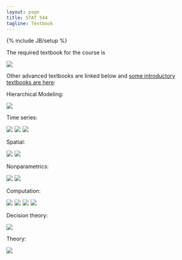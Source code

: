 ```yaml
---
layout: page
title: STAT 544
tagline: Textbook
---
```

{% include JB/setup %}

The required textbook for the course is 

<a href="http://www.amazon.com/gp/product/1439840954/ref=as_li_tl?ie=UTF8&camp=1789&creative=390957&creativeASIN=1439840954&linkCode=as2&tag=jarnieassprod-20&linkId=3HFCNUPX52YW2EVV"><img border="0" src="http://ws-na.amazon-adsystem.com/widgets/q?_encoding=UTF8&ASIN=1439840954&Format=_SL110_&ID=AsinImage&MarketPlace=US&ServiceVersion=20070822&WS=1&tag=jarnieassprod-20" ></a><img src="http://ir-na.amazon-adsystem.com/e/ir?t=jarnieassprod-20&l=as2&o=1&a=1439840954" width="1" height="1" border="0" alt="" style="border:none !important; margin:0px !important;" />

Other advanced textbooks are linked below and [some introductory textbooks are here](../stat544/textbook.html): 

Hierarchical Modeling:

<a href="http://www.amazon.com/gp/product/052168689X/ref=as_li_tl?ie=UTF8&camp=1789&creative=390957&creativeASIN=052168689X&linkCode=as2&tag=jarnieassprod-20&linkId=3YD6BUS7X6A3F3PK"><img border="0" src="http://ws-na.amazon-adsystem.com/widgets/q?_encoding=UTF8&ASIN=052168689X&Format=_SL110_&ID=AsinImage&MarketPlace=US&ServiceVersion=20070822&WS=1&tag=jarnieassprod-20" ></a><img src="http://ir-na.amazon-adsystem.com/e/ir?t=jarnieassprod-20&l=as2&o=1&a=052168689X" width="1" height="1" border="0" alt="" style="border:none !important; margin:0px !important;" />


Time series:

<a href="http://www.amazon.com/gp/product/0387772375/ref=as_li_tl?ie=UTF8&camp=1789&creative=390957&creativeASIN=0387772375&linkCode=as2&tag=jarnieassprod-20&linkId=HNQKY6TEE3CQUNWW"><img border="0" src="http://ws-na.amazon-adsystem.com/widgets/q?_encoding=UTF8&ASIN=0387772375&Format=_SL110_&ID=AsinImage&MarketPlace=US&ServiceVersion=20070822&WS=1&tag=jarnieassprod-20" ></a><img src="http://ir-na.amazon-adsystem.com/e/ir?t=jarnieassprod-20&l=as2&o=1&a=0387772375" width="1" height="1" border="0" alt="" style="border:none !important; margin:0px !important;" />
<a href="http://www.amazon.com/gp/product/1420093363/ref=as_li_tl?ie=UTF8&camp=1789&creative=390957&creativeASIN=1420093363&linkCode=as2&tag=jarnieassprod-20&linkId=U6QR3AJUXZEDF7WE"><img border="0" src="http://ws-na.amazon-adsystem.com/widgets/q?_encoding=UTF8&ASIN=1420093363&Format=_SL110_&ID=AsinImage&MarketPlace=US&ServiceVersion=20070822&WS=1&tag=jarnieassprod-20" ></a><img src="http://ir-na.amazon-adsystem.com/e/ir?t=jarnieassprod-20&l=as2&o=1&a=1420093363" width="1" height="1" border="0" alt="" style="border:none !important; margin:0px !important;" />
<a href="http://www.amazon.com/gp/product/1475770987/ref=as_li_tl?ie=UTF8&camp=1789&creative=390957&creativeASIN=1475770987&linkCode=as2&tag=jarnieassprod-20&linkId=3KLDSKSK6JBMSIFB"><img border="0" src="http://ws-na.amazon-adsystem.com/widgets/q?_encoding=UTF8&ASIN=1475770987&Format=_SL110_&ID=AsinImage&MarketPlace=US&ServiceVersion=20070822&WS=1&tag=jarnieassprod-20" ></a><img src="http://ir-na.amazon-adsystem.com/e/ir?t=jarnieassprod-20&l=as2&o=1&a=1475770987" width="1" height="1" border="0" alt="" style="border:none !important; margin:0px !important;" />

Spatial:

<a href="http://www.amazon.com/gp/product/1439819173/ref=as_li_tl?ie=UTF8&camp=1789&creative=390957&creativeASIN=1439819173&linkCode=as2&tag=jarnieassprod-20&linkId=A3MDJX5QFRT6DYXV"><img border="0" src="http://ws-na.amazon-adsystem.com/widgets/q?_encoding=UTF8&ASIN=1439819173&Format=_SL110_&ID=AsinImage&MarketPlace=US&ServiceVersion=20070822&WS=1&tag=jarnieassprod-20" ></a><img src="http://ir-na.amazon-adsystem.com/e/ir?t=jarnieassprod-20&l=as2&o=1&a=1439819173" width="1" height="1" border="0" alt="" style="border:none !important; margin:0px !important;" />
<a href="http://www.amazon.com/gp/product/0471692743/ref=as_li_tl?ie=UTF8&camp=1789&creative=390957&creativeASIN=0471692743&linkCode=as2&tag=jarnieassprod-20&linkId=AOOHQOWAKW7FLVTS"><img border="0" src="http://ws-na.amazon-adsystem.com/widgets/q?_encoding=UTF8&ASIN=0471692743&Format=_SL110_&ID=AsinImage&MarketPlace=US&ServiceVersion=20070822&WS=1&tag=jarnieassprod-20" ></a><img src="http://ir-na.amazon-adsystem.com/e/ir?t=jarnieassprod-20&l=as2&o=1&a=0471692743" width="1" height="1" border="0" alt="" style="border:none !important; margin:0px !important;" />

Nonparametrics:

<a href="http://www.amazon.com/gp/product/0521513464/ref=as_li_tl?ie=UTF8&camp=1789&creative=390957&creativeASIN=0521513464&linkCode=as2&tag=jarnieassprod-20&linkId=HC74OR7IHGQFFCYV"><img border="0" src="http://ws-na.amazon-adsystem.com/widgets/q?_encoding=UTF8&ASIN=0521513464&Format=_SL110_&ID=AsinImage&MarketPlace=US&ServiceVersion=20070822&WS=1&tag=jarnieassprod-20" ></a><img src="http://ir-na.amazon-adsystem.com/e/ir?t=jarnieassprod-20&l=as2&o=1&a=0521513464" width="1" height="1" border="0" alt="" style="border:none !important; margin:0px !important;" />
<a href="http://www.amazon.com/gp/product/0387955372/ref=as_li_tl?ie=UTF8&camp=1789&creative=390957&creativeASIN=0387955372&linkCode=as2&tag=jarnieassprod-20&linkId=FALI3C2QS2PHB3XI"><img border="0" src="http://ws-na.amazon-adsystem.com/widgets/q?_encoding=UTF8&ASIN=0387955372&Format=_SL110_&ID=AsinImage&MarketPlace=US&ServiceVersion=20070822&WS=1&tag=jarnieassprod-20" ></a><img src="http://ir-na.amazon-adsystem.com/e/ir?t=jarnieassprod-20&l=as2&o=1&a=0387955372" width="1" height="1" border="0" alt="" style="border:none !important; margin:0px !important;" />

Computation:

<a href="http://www.amazon.com/gp/product/0387212396/ref=as_li_tl?ie=UTF8&camp=1789&creative=390957&creativeASIN=0387212396&linkCode=as2&tag=jarnieassprod-20&linkId=ZUFCE67LF4N2JMH4"><img border="0" src="http://ws-na.amazon-adsystem.com/widgets/q?_encoding=UTF8&ASIN=0387212396&Format=_SL110_&ID=AsinImage&MarketPlace=US&ServiceVersion=20070822&WS=1&tag=jarnieassprod-20" ></a><img src="http://ir-na.amazon-adsystem.com/e/ir?t=jarnieassprod-20&l=as2&o=1&a=0387212396" width="1" height="1" border="0" alt="" style="border:none !important; margin:0px !important;" />
<a href="http://www.amazon.com/gp/product/1584885874/ref=as_li_tl?ie=UTF8&camp=1789&creative=390957&creativeASIN=1584885874&linkCode=as2&tag=jarnieassprod-20&linkId=VBM6RD5CU7YSL4CJ"><img border="0" src="http://ws-na.amazon-adsystem.com/widgets/q?_encoding=UTF8&ASIN=1584885874&Format=_SL110_&ID=AsinImage&MarketPlace=US&ServiceVersion=20070822&WS=1&tag=jarnieassprod-20" ></a><img src="http://ir-na.amazon-adsystem.com/e/ir?t=jarnieassprod-20&l=as2&o=1&a=1584885874" width="1" height="1" border="0" alt="" style="border:none !important; margin:0px !important;" />
<a href="http://www.amazon.com/gp/product/1420079417/ref=as_li_tl?ie=UTF8&camp=1789&creative=390957&creativeASIN=1420079417&linkCode=as2&tag=jarnieassprod-20&linkId=SDVG6NEYUWVZRSTC"><img border="0" src="http://ws-na.amazon-adsystem.com/widgets/q?_encoding=UTF8&ASIN=1420079417&Format=_SL110_&ID=AsinImage&MarketPlace=US&ServiceVersion=20070822&WS=1&tag=jarnieassprod-20" ></a><img src="http://ir-na.amazon-adsystem.com/e/ir?t=jarnieassprod-20&l=as2&o=1&a=1420079417" width="1" height="1" border="0" alt="" style="border:none !important; margin:0px !important;" />
<a href="http://www.amazon.com/gp/product/0387951466/ref=as_li_tl?ie=UTF8&camp=1789&creative=390957&creativeASIN=0387951466&linkCode=as2&tag=jarnieassprod-20&linkId=65S3VJQNGID3LBPG"><img border="0" src="http://ws-na.amazon-adsystem.com/widgets/q?_encoding=UTF8&ASIN=0387951466&Format=_SL110_&ID=AsinImage&MarketPlace=US&ServiceVersion=20070822&WS=1&tag=jarnieassprod-20" ></a><img src="http://ir-na.amazon-adsystem.com/e/ir?t=jarnieassprod-20&l=as2&o=1&a=0387951466" width="1" height="1" border="0" alt="" style="border:none !important; margin:0px !important;" />

Decision theory:

<a href="http://www.amazon.com/gp/product/1441930744/ref=as_li_tl?ie=UTF8&camp=1789&creative=390957&creativeASIN=1441930744&linkCode=as2&tag=jarnieassprod-20&linkId=QQNRN5CTHHNJ24ZG"><img border="0" src="http://ws-na.amazon-adsystem.com/widgets/q?_encoding=UTF8&ASIN=1441930744&Format=_SL110_&ID=AsinImage&MarketPlace=US&ServiceVersion=20070822&WS=1&tag=jarnieassprod-20" ></a><img src="http://ir-na.amazon-adsystem.com/e/ir?t=jarnieassprod-20&l=as2&o=1&a=1441930744" width="1" height="1" border="0" alt="" style="border:none !important; margin:0px !important;" />

Theory:

<a href="http://www.amazon.com/gp/product/047149464X/ref=as_li_tl?ie=UTF8&camp=1789&creative=390957&creativeASIN=047149464X&linkCode=as2&tag=jarnieassprod-20&linkId=R3IH6W6K7LEXHMAT"><img border="0" src="http://ws-na.amazon-adsystem.com/widgets/q?_encoding=UTF8&ASIN=047149464X&Format=_SL110_&ID=AsinImage&MarketPlace=US&ServiceVersion=20070822&WS=1&tag=jarnieassprod-20" ></a><img src="http://ir-na.amazon-adsystem.com/e/ir?t=jarnieassprod-20&l=as2&o=1&a=047149464X" width="1" height="1" border="0" alt="" style="border:none !important; margin:0px !important;" />
